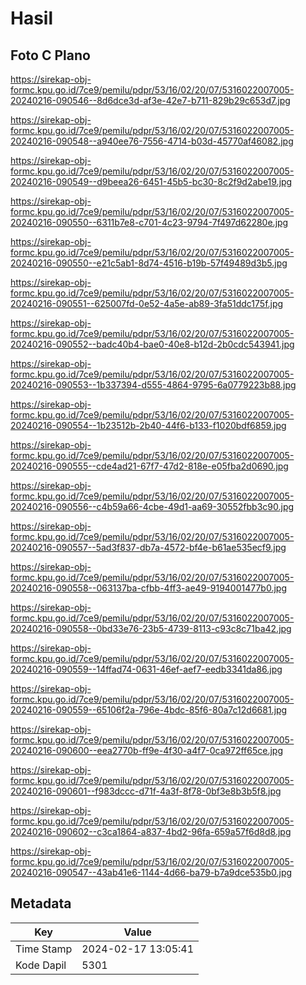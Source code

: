 # Hasil

## Foto C Plano

https://sirekap-obj-formc.kpu.go.id/7ce9/pemilu/pdpr/53/16/02/20/07/5316022007005-20240216-090546--8d6dce3d-af3e-42e7-b711-829b29c653d7.jpg

https://sirekap-obj-formc.kpu.go.id/7ce9/pemilu/pdpr/53/16/02/20/07/5316022007005-20240216-090548--a940ee76-7556-4714-b03d-45770af46082.jpg

https://sirekap-obj-formc.kpu.go.id/7ce9/pemilu/pdpr/53/16/02/20/07/5316022007005-20240216-090549--d9beea26-6451-45b5-bc30-8c2f9d2abe19.jpg

https://sirekap-obj-formc.kpu.go.id/7ce9/pemilu/pdpr/53/16/02/20/07/5316022007005-20240216-090550--6311b7e8-c701-4c23-9794-7f497d62280e.jpg

https://sirekap-obj-formc.kpu.go.id/7ce9/pemilu/pdpr/53/16/02/20/07/5316022007005-20240216-090550--e21c5ab1-8d74-4516-b19b-57f49489d3b5.jpg

https://sirekap-obj-formc.kpu.go.id/7ce9/pemilu/pdpr/53/16/02/20/07/5316022007005-20240216-090551--625007fd-0e52-4a5e-ab89-3fa51ddc175f.jpg

https://sirekap-obj-formc.kpu.go.id/7ce9/pemilu/pdpr/53/16/02/20/07/5316022007005-20240216-090552--badc40b4-bae0-40e8-b12d-2b0cdc543941.jpg

https://sirekap-obj-formc.kpu.go.id/7ce9/pemilu/pdpr/53/16/02/20/07/5316022007005-20240216-090553--1b337394-d555-4864-9795-6a0779223b88.jpg

https://sirekap-obj-formc.kpu.go.id/7ce9/pemilu/pdpr/53/16/02/20/07/5316022007005-20240216-090554--1b23512b-2b40-44f6-b133-f1020bdf6859.jpg

https://sirekap-obj-formc.kpu.go.id/7ce9/pemilu/pdpr/53/16/02/20/07/5316022007005-20240216-090555--cde4ad21-67f7-47d2-818e-e05fba2d0690.jpg

https://sirekap-obj-formc.kpu.go.id/7ce9/pemilu/pdpr/53/16/02/20/07/5316022007005-20240216-090556--c4b59a66-4cbe-49d1-aa69-30552fbb3c90.jpg

https://sirekap-obj-formc.kpu.go.id/7ce9/pemilu/pdpr/53/16/02/20/07/5316022007005-20240216-090557--5ad3f837-db7a-4572-bf4e-b61ae535ecf9.jpg

https://sirekap-obj-formc.kpu.go.id/7ce9/pemilu/pdpr/53/16/02/20/07/5316022007005-20240216-090558--063137ba-cfbb-4ff3-ae49-9194001477b0.jpg

https://sirekap-obj-formc.kpu.go.id/7ce9/pemilu/pdpr/53/16/02/20/07/5316022007005-20240216-090558--0bd33e76-23b5-4739-8113-c93c8c71ba42.jpg

https://sirekap-obj-formc.kpu.go.id/7ce9/pemilu/pdpr/53/16/02/20/07/5316022007005-20240216-090559--14ffad74-0631-46ef-aef7-eedb3341da86.jpg

https://sirekap-obj-formc.kpu.go.id/7ce9/pemilu/pdpr/53/16/02/20/07/5316022007005-20240216-090559--65106f2a-796e-4bdc-85f6-80a7c12d6681.jpg

https://sirekap-obj-formc.kpu.go.id/7ce9/pemilu/pdpr/53/16/02/20/07/5316022007005-20240216-090600--eea2770b-ff9e-4f30-a4f7-0ca972ff65ce.jpg

https://sirekap-obj-formc.kpu.go.id/7ce9/pemilu/pdpr/53/16/02/20/07/5316022007005-20240216-090601--f983dccc-d71f-4a3f-8f78-0bf3e8b3b5f8.jpg

https://sirekap-obj-formc.kpu.go.id/7ce9/pemilu/pdpr/53/16/02/20/07/5316022007005-20240216-090602--c3ca1864-a837-4bd2-96fa-659a57f6d8d8.jpg

https://sirekap-obj-formc.kpu.go.id/7ce9/pemilu/pdpr/53/16/02/20/07/5316022007005-20240216-090547--43ab41e6-1144-4d66-ba79-b7a9dce535b0.jpg


## Metadata

| Key        | Value               |
| ---------- | ------------------- |
| Time Stamp | 2024-02-17 13:05:41 |
| Kode Dapil | 5301                |



